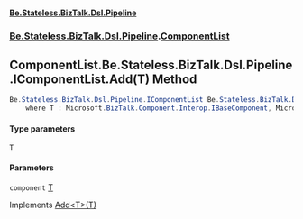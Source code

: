 #### [Be.Stateless.BizTalk.Dsl.Pipeline](README.md 'README')
### [Be.Stateless.BizTalk.Dsl.Pipeline](Be.Stateless.BizTalk.Dsl.Pipeline.md 'Be.Stateless.BizTalk.Dsl.Pipeline').[ComponentList](ComponentList.md 'Be.Stateless.BizTalk.Dsl.Pipeline.ComponentList')

## ComponentList.Be.Stateless.BizTalk.Dsl.Pipeline.IComponentList.Add<T>(T) Method

```csharp
Be.Stateless.BizTalk.Dsl.Pipeline.IComponentList Be.Stateless.BizTalk.Dsl.Pipeline.IComponentList.Add<T>(T component)
    where T : Microsoft.BizTalk.Component.Interop.IBaseComponent, Microsoft.BizTalk.Component.Interop.IComponentUI, Microsoft.BizTalk.Component.Interop.IPersistPropertyBag;
```
#### Type parameters

<a name='Be.Stateless.BizTalk.Dsl.Pipeline.ComponentList.Be.Stateless.BizTalk.Dsl.Pipeline.IComponentList.Add_T_(T).T'></a>

`T`
#### Parameters

<a name='Be.Stateless.BizTalk.Dsl.Pipeline.ComponentList.Be.Stateless.BizTalk.Dsl.Pipeline.IComponentList.Add_T_(T).component'></a>

`component` [T](ComponentList.Be.Stateless.BizTalk.Dsl.Pipeline.IComponentList.Add_T_(T).md#Be.Stateless.BizTalk.Dsl.Pipeline.ComponentList.Be.Stateless.BizTalk.Dsl.Pipeline.IComponentList.Add_T_(T).T 'Be.Stateless.BizTalk.Dsl.Pipeline.ComponentList.Be.Stateless.BizTalk.Dsl.Pipeline.IComponentList.Add<T>(T).T')

Implements [Add&lt;T&gt;(T)](IComponentList.Add_T_(T).md 'Be.Stateless.BizTalk.Dsl.Pipeline.IComponentList.Add<T>(T)')